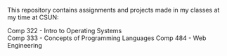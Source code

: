 This repository contains assignments and projects made in my classes at my time at CSUN:

Comp 322 - Intro to Operating Systems  
Comp 333 - Concepts of Programming Languages
Comp 484 - Web Engineering
